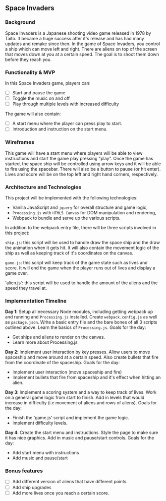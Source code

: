 ## Space Invaders

### Background

Space Invaders is a Japanese shooting video game released in 1978 by Taito. It became a huge success after it's release and has had many updates and remake since then.  In the game of Space Invaders, you control a ship which can move left and right.  There are aliens on top of the screen that moves down at you at a certain speed.  The goal is to shoot them down before they reach you.

### Functionality & MVP  

In this Space Invaders game, players can:

- [ ] Start and pause the game
- [ ] Toggle the music on and off
- [ ] Play through multiple levels with increased difficulty

The game will also contain:

- [ ] A start menu where the player can press play to start.
- [ ] Introduction and instruction on the start menu.

### Wireframes

This game will have a start menu where players will be able to view instructions and start the game play pressing "play".  Once the game has started, the space ship will be controlled using arrow keys and it will be able to fire using the spacebar.  There will also be a button to pause (or hit enter). Lives and score will be on the top left and right hand corners, respectively.  

### Architecture and Technologies

This project will be implemented with the following technologies:

- Vanilla JavaScript and `jquery` for overall structure and game logic,
- `Processing.js` with `HTML5 Canvas` for DOM manipulation and rendering,
- Webpack to bundle and serve up the various scripts.

In addition to the webpack entry file, there will be three scripts involved in this project:

`ship.js`: this script will be used to handle draw the space ship and the draw the animation when it gets hit.  It will also contain the movement logic of the ship as well as keeping track of it's coordinates on the canvas.

`game.js`: this script will keep track of the game state such as lives and score.  It will end the game when the player runs out of lives and display a game over.

'alien.js': this script will be used to handle the amount of the aliens and the speed they travel at.  


### Implementation Timeline

**Day 1**: Setup all necessary Node modules, including getting webpack up and running and `Processing.js` installed.  Create `webpack.config.js` as well as `package.json`.  Write a basic entry file and the bare bones of all 3 scripts outlined above.  Learn the basics of `Processing.js`.  Goals for the day:

- Get ships and aliens to render on the canvas.
- Learn more about Processing.js

**Day 2**: Implement user interaction by key presses.  Allow users to move spaceship and move around at a certain speed.  Also create bullets that fire from the coordinate of the spaceship.  Goals for the day:

- Implement user interaction (move spaceship and fire)
- Implement bullets that fire from spaceship and it's effect when hitting an alien.

**Day 3**: Implement a scoring system and a way to keep track of lives.  Work on a general game logic from start to finish.  Add in levels that would increase in difficulty (i.e movement of aliens and rows of aliens). Goals for the day:

- Finish the 'game.js' script and implement the game logic.
- Implement difficulty levels.


**Day 4**: Create the start menu and instructions.  Style the page to make sure it has nice graphics.  Add in music and pause/start controls. Goals for the day:

- Add start menu with instructions
- Add music and pause/start


### Bonus features

- [ ] Add different version of aliens that have different points
- [ ] Add ship upgrades
- [ ] Add more lives once you reach a certain score.
